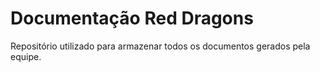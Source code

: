 # Documentação Red Dragons

Repositório utilizado para armazenar todos os documentos gerados pela equipe.
